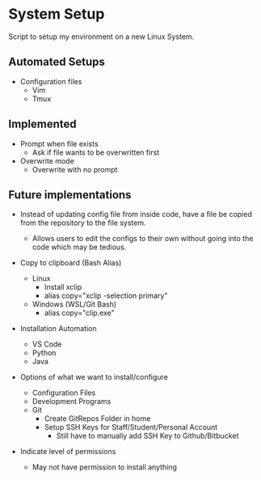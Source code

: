 # System Setup

Script to setup my environment on a new Linux System.

## Automated Setups

- Configuration files
    - Vim
    - Tmux

## Implemented

- Prompt when file exists
    - Ask if file wants to be overwritten first
- Overwrite mode
    - Overwrite with no prompt

## Future implementations

- Instead of updating config file from inside code, have a file be copied from the repository to the file system.
    - Allows users to edit the configs to their own without going into the code which may be tedious.
- Copy to clipboard (Bash Alias)
    - Linux
        - Install xclip
        - alias copy="xclip -selection primary"
    - Windows (WSL/Git Bash)
        - alias copy="clip.exe"

- Installation Automation
    - VS Code
    - Python
    - Java

- Options of what we want to install/configure
    - Configuration Files
    - Development Programs
    - Git
        - Create GitRepos Folder in home
        - Setup SSH Keys for Staff/Student/Personal Account
            - Still have to manually add SSH Key to Github/Bitbucket

- Indicate level of permissions
    - May not have permission to install anything
